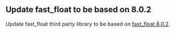 ## Update fast_float to be based on 8.0.2

Update fast_float third party library to be based
on [fast_float 8.0.2](https://github.com/fastfloat/fast_float/releases/tag/v8.0.2).
